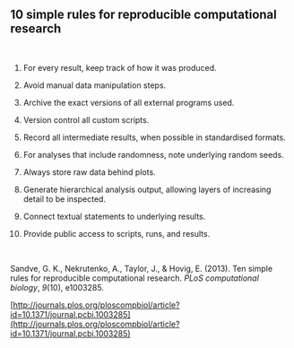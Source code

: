 10 simple rules for reproducible computational research
-------------------------------------------------------

 

1.  For every result, keep track of how it was produced.

2.  Avoid manual data manipulation steps.

3.  Archive the exact versions of all external programs used.

4.  Version control all custom scripts.

5.  Record all intermediate results, when possible in standardised formats.

6.  For analyses that include randomness, note underlying random seeds.

7.  Always store raw data behind plots.

8.  Generate hierarchical analysis output, allowing layers of increasing detail
    to be inspected.

9.  Connect textual statements to underlying results.

10. Provide public access to scripts, runs, and results.

 

Sandve, G. K., Nekrutenko, A., Taylor, J., & Hovig, E. (2013). Ten simple rules
for reproducible computational research. *PLoS computational biology*, *9*(10),
e1003285.

[http://journals.plos.org/ploscompbiol/article?id=10.1371/journal.pcbi.1003285](http://journals.plos.org/ploscompbiol/article?id=10.1371/journal.pcbi.1003285)
